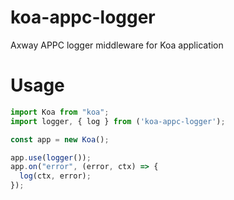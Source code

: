 # koa-appc-logger

Axway APPC logger middleware for Koa application

# Usage

```javascript
import Koa from "koa";
import logger, { log } from ('koa-appc-logger');

const app = new Koa();

app.use(logger());
app.on("error", (error, ctx) => {
  log(ctx, error);
});

```
